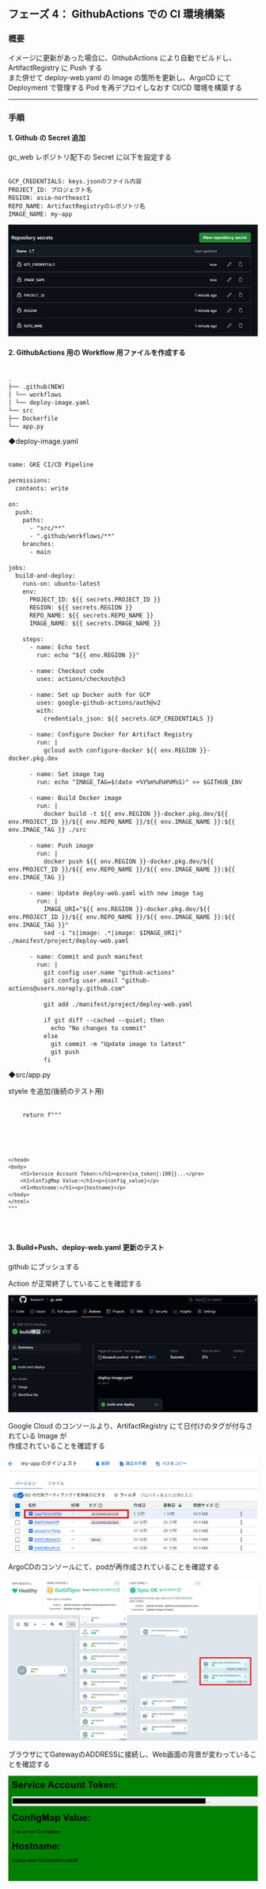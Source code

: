 ## フェーズ 4： GithubActions での CI 環境構築

### 概要

イメージに更新があった場合に、GithubActions により自動でビルドし、ArtifactRegistry に Push する  
また併せて deploy-web.yaml の Image の箇所を更新し、ArgoCD にて Deployment で管理する Pod を再デプロイしなおす CI/CD 環境を構築する

---

### 手順

#### 1. Github の Secret 追加

gc_web レポジトリ配下の Secret に以下を設定する

<pre><code>
GCP_CREDENTIALS: keys.jsonのファイル内容
PROJECT_ID: プロジェクト名
REGION: asia-northeast1
REPO_NAME: ArtifactRegistryのレポジトリ名
IMAGE_NAME: my-app
</code></pre>

![クラスタ画面](picture/Phase4-1-1.png)

#### 2. GithubActions 用の Workflow 用ファイルを作成する

<pre><code>
.
├── .github(NEW)
│ └── workflows
│ └── deploy-image.yaml
└── src
├── Dockerfile
└── app.py
</code></pre>

◆deploy-image.yaml

<pre><code>
name: GKE CI/CD Pipeline

permissions:
  contents: write

on:
  push:
    paths:
      - "src/**"
      - ".github/workflows/**"
    branches:
      - main

jobs:
  build-and-deploy:
    runs-on: ubuntu-latest
    env:
      PROJECT_ID: ${{ secrets.PROJECT_ID }}
      REGION: ${{ secrets.REGION }}
      REPO_NAME: ${{ secrets.REPO_NAME }}
      IMAGE_NAME: ${{ secrets.IMAGE_NAME }}

    steps:
      - name: Echo test
        run: echo "${{ env.REGION }}"

      - name: Checkout code
        uses: actions/checkout@v3

      - name: Set up Docker auth for GCP
        uses: google-github-actions/auth@v2
        with:
          credentials_json: ${{ secrets.GCP_CREDENTIALS }}

      - name: Configure Docker for Artifact Registry
        run: |
          gcloud auth configure-docker ${{ env.REGION }}-docker.pkg.dev

      - name: Set image tag
        run: echo "IMAGE_TAG=$(date +%Y%m%d%H%M%S)" >> $GITHUB_ENV

      - name: Build Docker image
        run: |
          docker build -t ${{ env.REGION }}-docker.pkg.dev/${{ env.PROJECT_ID }}/${{ env.REPO_NAME }}/${{ env.IMAGE_NAME }}:${{ env.IMAGE_TAG }} ./src

      - name: Push image
        run: |
          docker push ${{ env.REGION }}-docker.pkg.dev/${{ env.PROJECT_ID }}/${{ env.REPO_NAME }}/${{ env.IMAGE_NAME }}:${{ env.IMAGE_TAG }}

      - name: Update deploy-web.yaml with new image tag
        run: |
          IMAGE_URI="${{ env.REGION }}-docker.pkg.dev/${{ env.PROJECT_ID }}/${{ env.REPO_NAME }}/${{ env.IMAGE_NAME }}:${{ env.IMAGE_TAG }}"
          sed -i "s|image: .*|image: $IMAGE_URI|" ./manifest/project/deploy-web.yaml

      - name: Commit and push manifest
        run: |
          git config user.name "github-actions"
          git config user.email "github-actions@users.noreply.github.com"

          git add ./manifest/project/deploy-web.yaml

          if git diff --cached --quiet; then
            echo "No changes to commit"
          else
            git commit -m "Update image to latest"
            git push
          fi
</code></pre>

◆src/app.py

styele を追加(後続のテスト用)

<pre><code>
    return f"""
    <html>
    <head>
      <style>
          body {{
          background-color: blue;
          font-family: Arial, sans-serif;
          padding: 20px;
          }}
          pre {{
          background-color: #f0f0f0;
          padding: 10px;
          border-radius: 5px;
          overflow-x: auto;
          }}
      </style>

    </head>
    <body>
        <h1>Service Account Token:</h1><pre>{sa_token[:100]}...</pre>
        <h1>ConfigMap Value:</h1><p>{config_value}</p>
        <h1>Hostname:</h1><p>{hostname}</p>
    </body>
    </html>
    """

</code></pre>

#### 3. Build+Push、deploy-web.yaml 更新のテスト

github にプッシュする

Action が正常終了していることを確認する

![Workflow実行結果画面](picture/Phase4-3-1.png)

Google Cloud のコンソールより、ArtifactRegistry にて日付けのタグが付与されている Image が  
作成されていることを確認する

![イメージ更新確認画面](picture/Phase4-3-2.png)

ArgoCDのコンソールにて、podが再作成されていることを確認する  

![ArgoCD画面](picture/Phase4-3-3.png)

ブラウザにてGatewayのADDRESSに接続し、Web画面の背景が変わっていることを確認する    

![Web画面](picture/Phase4-3-4.png)